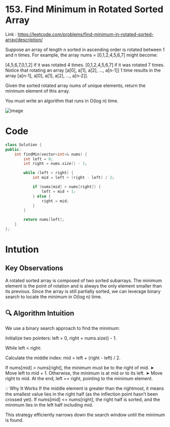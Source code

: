 # 153. Find Minimum in Rotated Sorted Array

Link : https://leetcode.com/problems/find-minimum-in-rotated-sorted-array/description/

Suppose an array of length n sorted in ascending order is rotated between 1 and n times. For example, the array nums = [0,1,2,4,5,6,7] might become:

[4,5,6,7,0,1,2] if it was rotated 4 times.
[0,1,2,4,5,6,7] if it was rotated 7 times.
Notice that rotating an array [a[0], a[1], a[2], ..., a[n-1]] 1 time results in the array [a[n-1], a[0], a[1], a[2], ..., a[n-2]].

Given the sorted rotated array nums of unique elements, return the minimum element of this array.

You must write an algorithm that runs in O(log n) time.

![image](https://github.com/user-attachments/assets/6fa17685-e885-4f6f-8e7d-32fc4eb87668)


# Code
```cpp
class Solution {
public:
    int findMin(vector<int>& nums) {
        int left = 0;
        int right = nums.size() - 1;

        while (left < right) {
            int mid = left + (right - left) / 2;

            if (nums[mid] > nums[right]) {
                left = mid + 1;
            } else {
                right = mid;
            }
        }

        return nums[left];
    }
};
```

# Intution
## Key Observations

A rotated sorted array is composed of two sorted subarrays. The minimum element is the point of rotation and is always the only element smaller than its previous.
Since the array is still partially sorted, we can leverage binary search to locate the minimum in O(log n) time.

## 🔍 Algorithm Intuition
We use a binary search approach to find the minimum:

Initialize two pointers: left = 0, right = nums.size() - 1.

While left < right:

Calculate the middle index: mid = left + (right - left) / 2.

If nums[mid] > nums[right], the minimum must be to the right of mid.
➤ Move left to mid + 1.
Otherwise, the minimum is at mid or to its left.
➤ Move right to mid.
At the end, left == right, pointing to the minimum element.

💡 Why It Works
If the middle element is greater than the rightmost, it means the smallest value lies in the right half (as the inflection point hasn’t been crossed yet).
If nums[mid] <= nums[right], the right half is sorted, and the minimum lies in the left half including mid.

This strategy efficiently narrows down the search window until the minimum is found.
